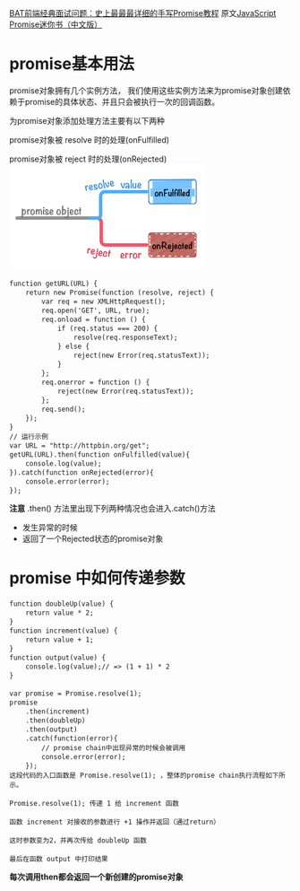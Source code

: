 [BAT前端经典面试问题：史上最最最详细的手写Promise教程](https://juejin.im/post/5b2f02cd5188252b937548ab)
原文[JavaScript Promise迷你书（中文版）](http://liubin.org/promises-book/)

# promise基本用法
promise对象拥有几个实例方法， 我们使用这些实例方法来为promise对象创建依赖于promise的具体状态、并且只会被执行一次的回调函数。

为promise对象添加处理方法主要有以下两种

promise对象被 resolve 时的处理(onFulfilled)

promise对象被 reject 时的处理(onRejected)
![](/assets/promise-onFulfilled_onRejected.png)
```
function getURL(URL) {
    return new Promise(function (resolve, reject) {
        var req = new XMLHttpRequest();
        req.open('GET', URL, true);
        req.onload = function () {
            if (req.status === 200) {
                resolve(req.responseText);
            } else {
                reject(new Error(req.statusText));
            }
        };
        req.onerror = function () {
            reject(new Error(req.statusText));
        };
        req.send();
    });
}
// 运行示例
var URL = "http://httpbin.org/get";
getURL(URL).then(function onFulfilled(value){
    console.log(value);
}).catch(function onRejected(error){
    console.error(error);
});

```
**注意**
.then() 方法里出现下列两种情况也会进入.catch()方法
* 发生异常的时候
* 返回了一个Rejected状态的promise对象
# promise 中如何传递参数

```
function doubleUp(value) {
    return value * 2;
}
function increment(value) {
    return value + 1;
}
function output(value) {
    console.log(value);// => (1 + 1) * 2
}

var promise = Promise.resolve(1);
promise
    .then(increment)
    .then(doubleUp)
    .then(output)
    .catch(function(error){
        // promise chain中出现异常的时候会被调用
        console.error(error);
    });
这段代码的入口函数是 Promise.resolve(1); ，整体的promise chain执行流程如下所示。

Promise.resolve(1); 传递 1 给 increment 函数

函数 increment 对接收的参数进行 +1 操作并返回（通过return）

这时参数变为2，并再次传给 doubleUp 函数

最后在函数 output 中打印结果
```
**每次调用then都会返回一个新创建的promise对象**






